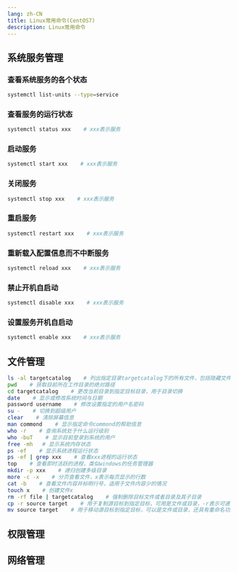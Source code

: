 ```yaml
---
lang: zh-CN
title: Linux常用命令(CentOS7)
description: Linux常用命令
---
```


## 系统服务管理

### 查看系统服务的各个状态

```sh
systemctl list-units --type=service
```

### 查看服务的运行状态

```sh
systemctl status xxx    # xxx表示服务
```

### 启动服务

```sh
systemctl start xxx    # xxx表示服务
```

### 关闭服务

```sh
systemctl stop xxx    # xxx表示服务
```

### 重启服务

```sh
systemctl restart xxx    # xxx表示服务
```

### 重新载入配置信息而不中断服务

```sh
systemctl reload xxx    # xxx表示服务
```

### 禁止开机自启动

```sh
systemctl disable xxx    # xxx表示服务
```

### 设置服务开机自启动

```sh
systemctl enable xxx    # xxx表示服务
```





## 文件管理

```sh
ls -al targetcatalog    # 列出指定目录targetcatalog下的所有文件，包括隐藏文件和当前目录及上一级目录
pwd    # 获取目前所在工作目录的绝对路径
cd targetcatalog    # 更改当前目录到指定目标目录，用于目录切换
date    # 显示或修改系统时间与日期
password username    # 修改设置指定的用户名密码
su -    # 切换到超级用户
clear    # 清除屏幕信息
man commond    # 显示指定命令commond的帮助信息
who -r    # 查询系统处于什么运行级别
who -buT    # 显示目前登录到系统的用户
free -mh   # 显示系统内存状态
ps -ef    # 显示系统进程运行状态
ps -ef | grep xxx    # 查看xxx进程的运行状态
top    # 查看即时活跃的进程，类似windows的任务管理器
mkdir -p xxx    # 递归创建多级目录
more -c -x    # 分页查看文件，x表示每页显示的行数
cat -b    # 查看文件内容并标明行号，适用于文件内容少的情况
touch x    # 创建文件x
rm -rf file | targetcatalog    # 强制删除目标文件或者目录及其子目录
cp -r source target    # 用于复制源目标到指定目标，可用是文件或目录，-r表示可递归复制
mv source target    # 用于移动源目标到指定目标，可以是文件或目录，还具有重命名功能


```





## 权限管理





## 网络管理



